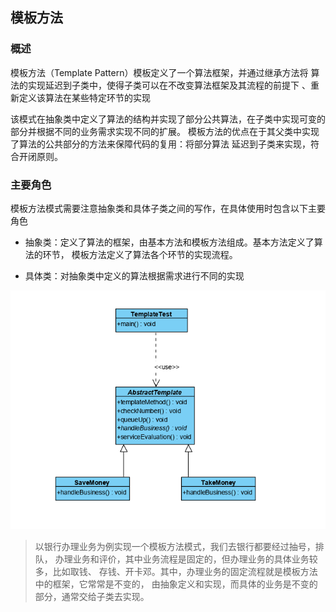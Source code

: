 ## 模板方法
### 概述
模板方法（Template Pattern）模板定义了一个算法框架，并通过继承方法将
算法的实现延迟到子类中，使得子类可以在不改变算法框架及其流程的前提下
、重新定义该算法在某些特定环节的实现

该模式在抽象类中定义了算法的结构并实现了部分公共算法，在子类中实现可变的
部分并根据不同的业务需求实现不同的扩展。
模板方法的优点在于其父类中实现了算法的公共部分的方法来保障代码的复用：将部分算法
延迟到子类来实现，符合开闭原则。

### 主要角色
模板方法模式需要注意抽象类和具体子类之间的写作，在具体使用时包含以下主要角色
- 抽象类：定义了算法的框架，由基本方法和模板方法组成。基本方法定义了算法的环节，
模板方法定义了算法各个环节的实现流程。

- 具体类：对抽象类中定义的算法根据需求进行不同的实现


![](.README_images/8fe21a6b.png)

>以银行办理业务为例实现一个模板方法模式，我们去银行都要经过抽号，排队，
办理业务和评价，其中业务流程是固定的，但办理业务的具体业务较多，比如取钱、
存钱、开卡邓。其中，办理业务的固定流程就是模板方法中的框架，它常常是不变的，
由抽象定义和实现，而具体的业务是不变的部分，通常交给子类去实现。
